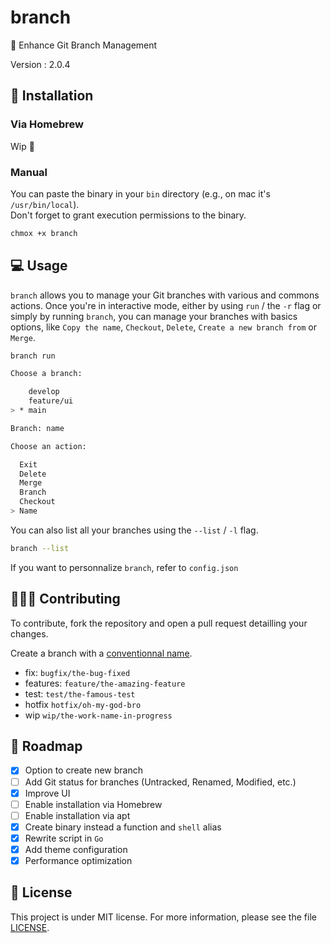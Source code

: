 # branch

🌿 Enhance Git Branch Management

Version : 2.0.4

## 🚀 Installation

### Via Homebrew

Wip 🚧

### Manual

You can paste the binary in your `bin` directory (e.g., on mac it's `/usr/bin/local`). \
Don't forget to grant execution permissions to the binary.

```bash
chmox +x branch
```

## 💻 Usage

`branch` allows you to manage your Git branches with various and commons actions. Once you're in interactive mode, either by using `run` / the `-r` flag or simply by running `branch`, you can manage your branches with basics options, like `Copy the name`, `Checkout`, `Delete`, `Create a new branch from` or `Merge`.

```bash
branch run
```

```bash
Choose a branch:

    develop
    feature/ui
> * main
```

```bash
Branch: name

Choose an action:

  Exit
  Delete
  Merge
  Branch
  Checkout
> Name
```

You can also list all your branches using the `--list` / `-l` flag.

```bash
branch --list
```

If you want to personnalize `branch`, refer to `config.json`

## 🧑‍🤝‍🧑 Contributing

To contribute, fork the repository and open a pull request detailling your changes.

Create a branch with a [conventionnal name](https://tilburgsciencehub.com/building-blocks/collaborate-and-share-your-work/use-github/naming-git-branches/).

- fix: `bugfix/the-bug-fixed`
- features: `feature/the-amazing-feature`
- test: `test/the-famous-test`
- hotfix `hotfix/oh-my-god-bro`
- wip `wip/the-work-name-in-progress`

## 📌 Roadmap

- [x] Option to create new branch
- [ ] Add Git status for branches (Untracked, Renamed, Modified, etc.)
- [x] Improve UI
- [ ] Enable installation via Homebrew
- [ ] Enable installation via apt
- [x] Create binary instead a function and `shell` alias
- [x] Rewrite script in `Go`
- [x] Add theme configuration
- [x] Performance optimization

## 📑 License

This project is under MIT license. For more information, please see the file [LICENSE](./LICENSE).
